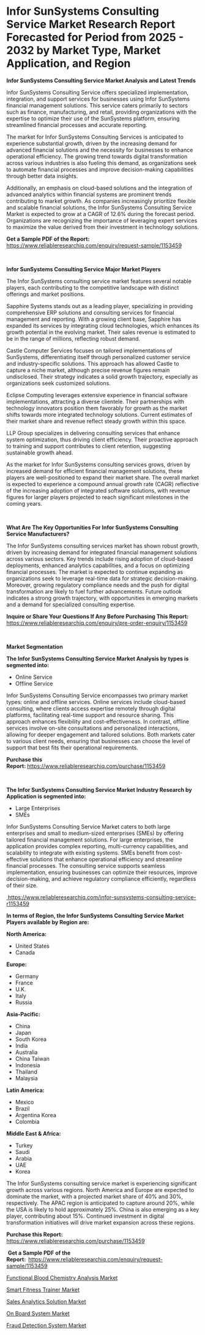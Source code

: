 <p><h1>Infor SunSystems Consulting Service Market Research Report Forecasted for Period from 2025 -  2032 by Market Type, Market Application, and Region</h1></p><p><strong>Infor SunSystems Consulting Service Market Analysis and Latest Trends</strong></p>
<p><p>Infor SunSystems Consulting Service offers specialized implementation, integration, and support services for businesses using Infor SunSystems financial management solutions. This service caters primarily to sectors such as finance, manufacturing, and retail, providing organizations with the expertise to optimize their use of the SunSystems platform, ensuring streamlined financial processes and accurate reporting.</p><p>The market for Infor SunSystems Consulting Services is anticipated to experience substantial growth, driven by the increasing demand for advanced financial solutions and the necessity for businesses to enhance operational efficiency. The growing trend towards digital transformation across various industries is also fueling this demand, as organizations seek to automate financial processes and improve decision-making capabilities through better data insights.</p><p>Additionally, an emphasis on cloud-based solutions and the integration of advanced analytics within financial systems are prominent trends contributing to market growth. As companies increasingly prioritize flexible and scalable financial solutions, the Infor SunSystems Consulting Service Market is expected to grow at a CAGR of 12.6% during the forecast period. Organizations are recognizing the importance of leveraging expert services to maximize the value derived from their investment in technology solutions.</p></p>
<p><strong>Get a Sample PDF of the Report:&nbsp;</strong> <a href="https://www.reliableresearchiq.com/enquiry/request-sample/1153459?utm_campaign=2883&utm_medium=2&utm_source=Github&utm_content=ia&utm_term=11032025&utm_id=infor-sunsystems-consulting-service">https://www.reliableresearchiq.com/enquiry/request-sample/1153459</a></p>
<p>&nbsp;</p>
<p><strong>Infor SunSystems Consulting Service Major Market Players</strong></p>
<p><p>The Infor SunSystems consulting service market features several notable players, each contributing to the competitive landscape with distinct offerings and market positions.</p><p>Sapphire Systems stands out as a leading player, specializing in providing comprehensive ERP solutions and consulting services for financial management and reporting. With a growing client base, Sapphire has expanded its services by integrating cloud technologies, which enhances its growth potential in the evolving market. Their sales revenue is estimated to be in the range of millions, reflecting robust demand.</p><p>Castle Computer Services focuses on tailored implementations of SunSystems, differentiating itself through personalized customer service and industry-specific solutions. This approach has allowed Castle to capture a niche market, although precise revenue figures remain undisclosed. Their strategy indicates a solid growth trajectory, especially as organizations seek customized solutions.</p><p>Eclipse Computing leverages extensive experience in financial software implementations, attracting a diverse clientele. Their partnerships with technology innovators position them favorably for growth as the market shifts towards more integrated technology solutions. Current estimates of their market share and revenue reflect steady growth within this space.</p><p>LLP Group specializes in delivering consulting services that enhance system optimization, thus driving client efficiency. Their proactive approach to training and support contributes to client retention, suggesting sustainable growth ahead.</p><p>As the market for Infor SunSystems consulting services grows, driven by increased demand for efficient financial management solutions, these players are well-positioned to expand their market share. The overall market is expected to experience a compound annual growth rate (CAGR) reflective of the increasing adoption of integrated software solutions, with revenue figures for larger players projected to reach significant milestones in the coming years.</p></p>
<p>&nbsp;</p>
<p><strong>What Are The Key Opportunities For Infor SunSystems Consulting Service Manufacturers?</strong></p>
<p><p>The Infor SunSystems consulting services market has shown robust growth, driven by increasing demand for integrated financial management solutions across various sectors. Key trends include rising adoption of cloud-based deployments, enhanced analytics capabilities, and a focus on optimizing financial processes. The market is expected to continue expanding as organizations seek to leverage real-time data for strategic decision-making. Moreover, growing regulatory compliance needs and the push for digital transformation are likely to fuel further advancements. Future outlook indicates a strong growth trajectory, with opportunities in emerging markets and a demand for specialized consulting expertise.</p></p>
<p><strong>Inquire or Share Your Questions If Any Before Purchasing This Report:</strong> <a href="https://www.reliableresearchiq.com/enquiry/pre-order-enquiry/1153459?utm_campaign=2883&utm_medium=2&utm_source=Github&utm_content=ia&utm_term=11032025&utm_id=infor-sunsystems-consulting-service">https://www.reliableresearchiq.com/enquiry/pre-order-enquiry/1153459</a></p>
<p>&nbsp;</p>
<p><strong>Market Segmentation</strong></p>
<p><strong>The Infor SunSystems Consulting Service Market Analysis by types is segmented into:</strong></p>
<p><ul><li>Online Service</li><li>Offline Service</li></ul></p>
<p><p>Infor SunSystems Consulting Service encompasses two primary market types: online and offline services. Online services include cloud-based consulting, where clients access expertise remotely through digital platforms, facilitating real-time support and resource sharing. This approach enhances flexibility and cost-effectiveness. In contrast, offline services involve on-site consultations and personalized interactions, allowing for deeper engagement and tailored solutions. Both markets cater to various client needs, ensuring that businesses can choose the level of support that best fits their operational requirements.</p></p>
<p><strong>Purchase this Report:&nbsp;</strong><a href="https://www.reliableresearchiq.com/purchase/1153459?utm_campaign=2883&utm_medium=2&utm_source=Github&utm_content=ia&utm_term=11032025&utm_id=infor-sunsystems-consulting-service">https://www.reliableresearchiq.com/purchase/1153459</a></p>
<p>&nbsp;</p>
<p><strong>The Infor SunSystems Consulting Service Market Industry Research by Application is segmented into:</strong></p>
<p><ul><li>Large Enterprises</li><li>SMEs</li></ul></p>
<p><p>Infor SunSystems Consulting Service Market caters to both large enterprises and small to medium-sized enterprises (SMEs) by offering tailored financial management solutions. For large enterprises, the application provides complex reporting, multi-currency capabilities, and scalability to integrate with existing systems. SMEs benefit from cost-effective solutions that enhance operational efficiency and streamline financial processes. The consulting service supports seamless implementation, ensuring businesses can optimize their resources, improve decision-making, and achieve regulatory compliance efficiently, regardless of their size.</p></p>
<p><a href="https://www.reliableresearchiq.com/infor-sunsystems-consulting-service-r1153459?utm_campaign=2883&utm_medium=2&utm_source=Github&utm_content=ia&utm_term=11032025&utm_id=infor-sunsystems-consulting-service">&nbsp;https://www.reliableresearchiq.com/infor-sunsystems-consulting-service-r1153459</a></p>
<p><strong>In terms of Region, the Infor SunSystems Consulting Service Market Players available by Region are:</strong></p>
<p>
    <p> <strong> North America: </strong>
        <ul>
            <li>United States</li>
            <li>Canada</li>
        </ul>
        </p> 
    <p> <strong> Europe: </strong>
        <ul>
            <li>Germany</li>
            <li>France</li>
            <li>U.K.</li>
            <li>Italy</li>
            <li>Russia</li>
        </ul>
        </p> 
    <p> <strong> Asia-Pacific: </strong>
        <ul>
            <li>China</li>
            <li>Japan</li>
            <li>South Korea</li>
            <li>India</li>
            <li>Australia</li>
            <li>China Taiwan</li>
            <li>Indonesia</li>
            <li>Thailand</li>
            <li>Malaysia</li>
        </ul>
        </p> 
    <p> <strong> Latin America: </strong>
        <ul>
            <li>Mexico</li>
            <li>Brazil</li>
            <li>Argentina Korea</li>
            <li>Colombia</li>
        </ul>
        </p> 
    <p> <strong> Middle East & Africa: </strong>
        <ul>
            <li>Turkey</li>
            <li>Saudi</li>
            <li>Arabia</li>
            <li>UAE</li>
            <li>Korea</li>
        </ul>
    </p>
    </p>
<p><p>The Infor SunSystems consulting service market is experiencing significant growth across various regions. North America and Europe are expected to dominate the market, with a projected market share of 40% and 30%, respectively. The APAC region is anticipated to capture around 20%, while the USA is likely to hold approximately 25%. China is also emerging as a key player, contributing about 15%. Continued investment in digital transformation initiatives will drive market expansion across these regions.</p></p>
<p><strong>Purchase this Report: </strong><a href="https://www.reliableresearchiq.com/purchase/1153459?utm_campaign=2883&utm_medium=2&utm_source=Github&utm_content=ia&utm_term=11032025&utm_id=infor-sunsystems-consulting-service">https://www.reliableresearchiq.com/purchase/1153459</a></p>
<p>&nbsp;<strong>Get a Sample PDF of the Report:&nbsp;&nbsp;</strong><a href="https://www.reliableresearchiq.com/enquiry/request-sample/1153459?utm_campaign=2883&utm_medium=2&utm_source=Github&utm_content=ia&utm_term=11032025&utm_id=infor-sunsystems-consulting-service">https://www.reliableresearchiq.com/enquiry/request-sample/1153459</a></p>
<p><strong></strong></p>
<p><p><a href="https://github.com/hammelximalschid/Market-Research-Report-List-1/blob/main/functional-blood-chemistry-analysis-market.md?utm_campaign=2883&utm_medium=2&utm_source=Github&utm_content=ia&utm_term=11032025&utm_id=infor-sunsystems-consulting-service">Functional Blood Chemistry Analysis Market</a></p><p><a href="https://github.com/OlenFleming68/Market-Research-Report-List-1/blob/main/smart-fitness-trainer-market.md?utm_campaign=2883&utm_medium=2&utm_source=Github&utm_content=ia&utm_term=11032025&utm_id=infor-sunsystems-consulting-service">Smart Fitness Trainer Market</a></p><p><a href="https://github.com/lindaopodray/Market-Research-Report-List-1/blob/main/sales-analytics-solution-market.md?utm_campaign=2883&utm_medium=2&utm_source=Github&utm_content=ia&utm_term=11032025&utm_id=infor-sunsystems-consulting-service">Sales Analytics Solution Market</a></p><p><a href="https://github.com/XavierTyler76/Market-Research-Report-List-1/blob/main/on-board-system-market.md?utm_campaign=2883&utm_medium=2&utm_source=Github&utm_content=ia&utm_term=11032025&utm_id=infor-sunsystems-consulting-service">On Board System Market</a></p><p><a href="https://github.com/rodinayygacklezi/Market-Research-Report-List-1/blob/main/fraud-detection-system-market.md?utm_campaign=2883&utm_medium=2&utm_source=Github&utm_content=ia&utm_term=11032025&utm_id=infor-sunsystems-consulting-service">Fraud Detection System Market</a></p></p>